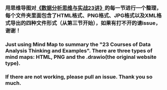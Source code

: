 ### 用思维导图对[《数据分析思维与实战23讲》](https://kaiwu.lagou.com/course/courseInfo.htm?courseId=230#/content?courseId=230)的每一节进行一个整理，每个文件夹里面包含了HTML格式、PNG格式、JPG格式以及XML格式导出的四种文件形式（从第三节开始），如果有打不开的请issue，谢谢！

### Just using Mind Map to summary the "23 Courses of Data Analysis Thinking and Examples". There are three types of mind maps: HTML, PNG and the .drawio(the original website type).
### If there are not working, please pull an issue. Thank you so much. 
